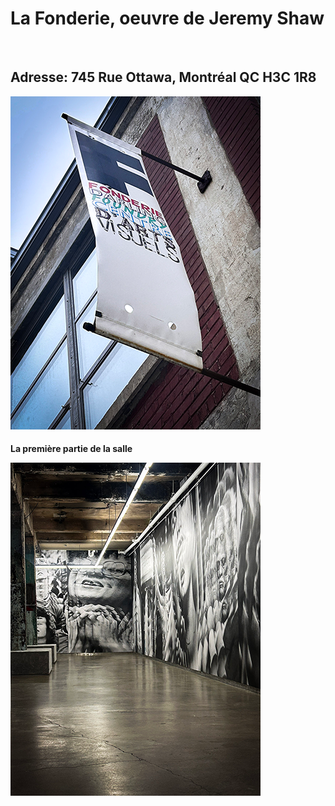 <h1> 
La Fonderie, oeuvre de Jeremy Shaw
</h1>
<br>
<h2>
  Adresse: 745 Rue Ottawa, Montréal QC H3C 1R8 
</h2>

 ![photo](media/banniere_fonderie.png)

<h4>
La première partie de la salle 
<br> 

![photo](media/entrer_oeuvre.png)

</h4>



